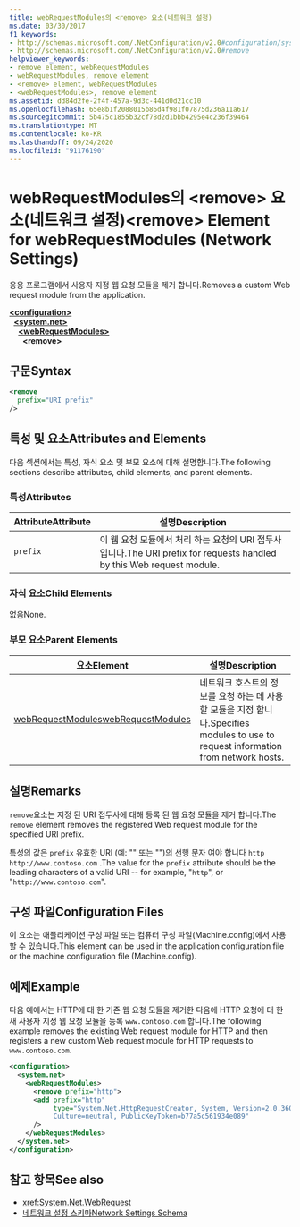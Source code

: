 ```yaml
---
title: webRequestModules의 <remove> 요소(네트워크 설정)
ms.date: 03/30/2017
f1_keywords:
- http://schemas.microsoft.com/.NetConfiguration/v2.0#configuration/system.net/webRequestModules/remove
- http://schemas.microsoft.com/.NetConfiguration/v2.0#remove
helpviewer_keywords:
- remove element, webRequestModules
- webRequestModules, remove element
- <remove> element, webRequestModules
- <webRequestModules>, remove element
ms.assetid: dd84d2fe-2f4f-457a-9d3c-441d0d21cc10
ms.openlocfilehash: 65e8b1f2088015b86d4f981f07875d236a11a617
ms.sourcegitcommit: 5b475c1855b32cf78d2d1bbb4295e4c236f39464
ms.translationtype: MT
ms.contentlocale: ko-KR
ms.lasthandoff: 09/24/2020
ms.locfileid: "91176190"
---
```

# <a name="remove-element-for-webrequestmodules-network-settings"></a><span data-ttu-id="97cef-102">webRequestModules의 \<remove> 요소(네트워크 설정)</span><span class="sxs-lookup"><span data-stu-id="97cef-102">\<remove> Element for webRequestModules (Network Settings)</span></span>

<span data-ttu-id="97cef-103">응용 프로그램에서 사용자 지정 웹 요청 모듈을 제거 합니다.</span><span class="sxs-lookup"><span data-stu-id="97cef-103">Removes a custom Web request module from the application.</span></span>  
  
[**\<configuration>**](../configuration-element.md)\
&nbsp;&nbsp;[**\<system.net>**](system-net-element-network-settings.md)\
&nbsp;&nbsp;&nbsp;&nbsp;[**\<webRequestModules>**](webrequestmodules-element-network-settings.md)\
&nbsp;&nbsp;&nbsp;&nbsp;&nbsp;&nbsp;**\<remove>**
  
## <a name="syntax"></a><span data-ttu-id="97cef-104">구문</span><span class="sxs-lookup"><span data-stu-id="97cef-104">Syntax</span></span>  
  
```xml  
<remove
  prefix="URI prefix"
/>  
```  
  
## <a name="attributes-and-elements"></a><span data-ttu-id="97cef-105">특성 및 요소</span><span class="sxs-lookup"><span data-stu-id="97cef-105">Attributes and Elements</span></span>  

 <span data-ttu-id="97cef-106">다음 섹션에서는 특성, 자식 요소 및 부모 요소에 대해 설명합니다.</span><span class="sxs-lookup"><span data-stu-id="97cef-106">The following sections describe attributes, child elements, and parent elements.</span></span>  
  
### <a name="attributes"></a><span data-ttu-id="97cef-107">특성</span><span class="sxs-lookup"><span data-stu-id="97cef-107">Attributes</span></span>  
  
|<span data-ttu-id="97cef-108">**Attribute**</span><span class="sxs-lookup"><span data-stu-id="97cef-108">**Attribute**</span></span>|<span data-ttu-id="97cef-109">**설명**</span><span class="sxs-lookup"><span data-stu-id="97cef-109">**Description**</span></span>|  
|-------------------|---------------------|  
|`prefix`|<span data-ttu-id="97cef-110">이 웹 요청 모듈에서 처리 하는 요청의 URI 접두사입니다.</span><span class="sxs-lookup"><span data-stu-id="97cef-110">The URI prefix for requests handled by this Web request module.</span></span>|  
  
### <a name="child-elements"></a><span data-ttu-id="97cef-111">자식 요소</span><span class="sxs-lookup"><span data-stu-id="97cef-111">Child Elements</span></span>  

 <span data-ttu-id="97cef-112">없음</span><span class="sxs-lookup"><span data-stu-id="97cef-112">None.</span></span>  
  
### <a name="parent-elements"></a><span data-ttu-id="97cef-113">부모 요소</span><span class="sxs-lookup"><span data-stu-id="97cef-113">Parent Elements</span></span>  
  
|<span data-ttu-id="97cef-114">**요소**</span><span class="sxs-lookup"><span data-stu-id="97cef-114">**Element**</span></span>|<span data-ttu-id="97cef-115">**설명**</span><span class="sxs-lookup"><span data-stu-id="97cef-115">**Description**</span></span>|  
|-----------------|---------------------|  
|[<span data-ttu-id="97cef-116">webRequestModules</span><span class="sxs-lookup"><span data-stu-id="97cef-116">webRequestModules</span></span>](webrequestmodules-element-network-settings.md)|<span data-ttu-id="97cef-117">네트워크 호스트의 정보를 요청 하는 데 사용할 모듈을 지정 합니다.</span><span class="sxs-lookup"><span data-stu-id="97cef-117">Specifies modules to use to request information from network hosts.</span></span>|  
  
## <a name="remarks"></a><span data-ttu-id="97cef-118">설명</span><span class="sxs-lookup"><span data-stu-id="97cef-118">Remarks</span></span>  

 <span data-ttu-id="97cef-119">`remove`요소는 지정 된 URI 접두사에 대해 등록 된 웹 요청 모듈을 제거 합니다.</span><span class="sxs-lookup"><span data-stu-id="97cef-119">The `remove` element removes the registered Web request module for the specified URI prefix.</span></span>  
  
 <span data-ttu-id="97cef-120">특성의 값은 `prefix` 유효한 URI (예: "" 또는 "")의 선행 문자 여야 합니다 `http` `http://www.contoso.com` .</span><span class="sxs-lookup"><span data-stu-id="97cef-120">The value for the `prefix` attribute should be the leading characters of a valid URI -- for example, "`http`", or "`http://www.contoso.com`".</span></span>  
  
## <a name="configuration-files"></a><span data-ttu-id="97cef-121">구성 파일</span><span class="sxs-lookup"><span data-stu-id="97cef-121">Configuration Files</span></span>  

 <span data-ttu-id="97cef-122">이 요소는 애플리케이션 구성 파일 또는 컴퓨터 구성 파일(Machine.config)에서 사용할 수 있습니다.</span><span class="sxs-lookup"><span data-stu-id="97cef-122">This element can be used in the application configuration file or the machine configuration file (Machine.config).</span></span>  
  
## <a name="example"></a><span data-ttu-id="97cef-123">예제</span><span class="sxs-lookup"><span data-stu-id="97cef-123">Example</span></span>  

<span data-ttu-id="97cef-124">다음 예에서는 HTTP에 대 한 기존 웹 요청 모듈을 제거한 다음에 HTTP 요청에 대 한 새 사용자 지정 웹 요청 모듈을 등록 `www.contoso.com` 합니다.</span><span class="sxs-lookup"><span data-stu-id="97cef-124">The following example removes the existing Web request module for HTTP and then registers a new custom Web request module for HTTP requests to `www.contoso.com`.</span></span>
  
```xml  
<configuration>  
  <system.net>  
    <webRequestModules>  
      <remove prefix="http">  
      <add prefix="http"  
           type="System.Net.HttpRequestCreator, System, Version=2.0.3600.0,  
           Culture=neutral, PublicKeyToken=b77a5c561934e089"  
      />  
    </webRequestModules>  
  </system.net>  
</configuration>  
```  
  
## <a name="see-also"></a><span data-ttu-id="97cef-125">참고 항목</span><span class="sxs-lookup"><span data-stu-id="97cef-125">See also</span></span>

- <xref:System.Net.WebRequest>
- [<span data-ttu-id="97cef-126">네트워크 설정 스키마</span><span class="sxs-lookup"><span data-stu-id="97cef-126">Network Settings Schema</span></span>](index.md)
